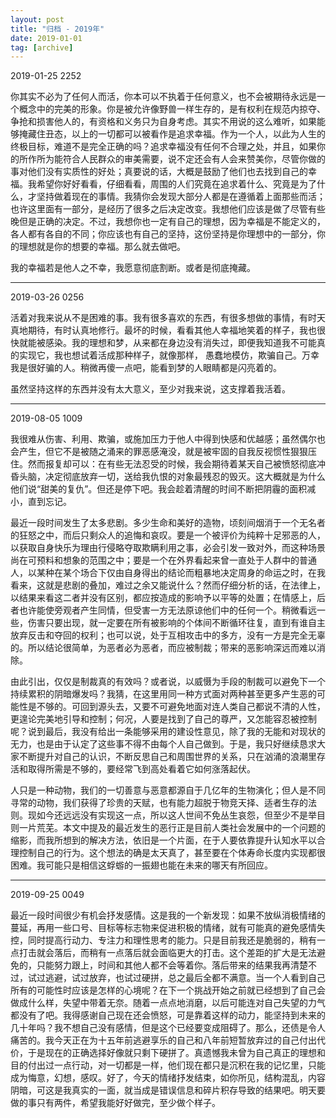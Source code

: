 ```yaml
---
layout: post
title: "归档 - 2019年"
date: 2019-01-01
tag: [archive]
---
```

2019-01-25 2252

你其实不必为了任何人而活，你本可以不执着于任何意义，也不会被期待永远是一个概念中的完美的形象。你是被允许像野兽一样生存的，是有权利在规范内掠夺、争抢和损害他人的，有资格和义务只为自身考虑。其实不用说的这么难听，如果能够掩藏住丑态，以上的一切都可以被看作是追求幸福。作为一个人，以此为人生的终极目标，难道不是完全正确的吗？追求幸福没有任何不合理之处，并且，如果你的所作所为能符合人民群众的审美需要，说不定还会有人会来赞美你，尽管你做的事对他们没有实质性的好处；真要说的话，大概是鼓励了他们也去找到自己的幸福。我希望你好好看看，仔细看看，周围的人们究竟在追求着什么、究竟是为了什么，才坚持做着现在的事情。我猜你会发现大部分人都是在遵循着上面那些而活；也许这里面有一部分，是经历了很多之后决定改变。我想他们应该是做了尽管有些晚但是正确的决定。不过，我想你也一定有自己的理想，因为幸福是不能定义的，各人都有各自的不同；你应该也有自己的坚持，这份坚持是你理想中的一部分，你的理想就是你的想要的幸福。那么就去做吧。

我的幸福若是他人之不幸，我愿意彻底割断。或者是彻底掩藏。

---
2019-03-26 0256

活着对我来说从不是困难的事。我有很多喜欢的东西，有很多想做的事情，有时天真地期待，有时认真地修行。最坏的时候，看看其他人幸福地笑着的样子，我也很快就能被感染。我的理想和梦，从来都在身边没有消失过，即便我知道我不可能真的实现它，我也想试着活成那种样子，就像那样， 愚蠢地模仿，欺骗自己。万幸我是很好骗的人。稍微再傻一点吧，能看到梦的人眼睛都是闪亮着的。

虽然坚持这样的东西并没有太大意义，至少对我来说，这支撑着我活着。

---
2019-08-05 1009

我很难从伤害、利用、欺骗，或施加压力于他人中得到快感和优越感；虽然偶尔也会产生，但它不是被随之涌来的罪恶感淹没，就是被牢固的自我反视惯性狠狠压住。然而报复却可以：在有些无法忍受的时候，我会期待着某天自己被愤怒彻底冲昏头脑，决定彻底放弃一切，送给我仇恨的对象最残忍的毁灭。这大概就是为什么他们说“甜美的复仇”。但还是停下吧。我会趁着清醒的时间不断把阴霾的面积减小，直到忘记。

最近一段时间发生了太多悲剧。多少生命和美好的造物，顷刻间烟消于一个无名者的狂怒之中，而后只剩众人的追悔和哀叹。要是一个被评价为纯粹十足邪恶的人，以获取自身快乐为理由行侵略夺取欺瞒利用之事，必会引发一致对外，而这种场景尚在可预料和想象的范围之中；要是一个在外界看起来曾一直处于人群中的普通人，以某种在某个场合下仅由自身得出的结论而粗暴地决定周身的命运之时，在我看来，这就是悲剧的叠加，难过之余又能说什么？然而仔细分析的话，在法律上，以结果来看这二者并没有区别，都应按造成的影响予以平等的处置；在情感上，后者也许能使旁观者产生同情，但受害一方无法原谅他们中的任何一个。稍微看远一些，伤害只要出现，就一定要在所有被影响的个体间不断循环往复，直到有谁自主放弃反击和夺回的权利；也可以说，处于互相攻击中的多方，没有一方是完全无辜的。所以结论很简单，为恶者必为恶者，而应被制裁；带来的恶影响深远而难以消除。

由此引出，仅仅是制裁真的有效吗？或者说，以威慑为手段的制裁可以避免下一个持续累积的阴暗爆发吗？我猜，在这里用同一种方式面对两种甚至更多产生恶的可能性是不够的。可回到源头去，又要不可避免地面对连人类自己都说不清的人性，更遑论完美地引导和控制；何况，人要是找到了自己的尊严，又怎能容忍被控制呢？说到最后，我没有给出一条能够采用的建设性意见，除了我的无能和对现状的无力，也是由于认定了这些事不得不由每个人自己做到。于是，我只好继续恳求大家不断提升对自己的认识，不断反思自己和周围世界的关系，只在汹涌的浪潮里存活和取得所需是不够的，要经常飞到高处看着它如何涨落起伏。

人只是一种动物，我们的一切善意与恶意都源自于几亿年的生物演化；但人是不同寻常的动物，我们获得了珍贵的天赋，也有能力超脱于物竞天择、适者生存的法则。现如今还远远没有实现这一点，所以这人世间不免丛生哀怨，但至少不是举目则一片荒芜。本文中提及的最近发生的恶行正是目前人类社会发展中的一个问题的缩影，而我所想到的解决方法，依旧是一个片面，在于人要依靠提升认知水平以合理控制自己的行为。这个想法的确是太天真了，甚至要在个体寿命长度内实现都很困难。我可能只是相信这蜉蝣的一振翅也能在未来的哪天有所回应。

---
2019-09-25 0049

最近一段时间很少有机会抒发感情。这是我的一个新发现：如果不放纵消极情绪的蔓延，再用一些口号、目标等标志物来促进积极的情绪，就有可能真的避免感情失控，同时提高行动力、专注力和理性思考的能力。只是目前我还是脆弱的，稍有一点打击就会落后，而稍有一点落后就会面临更大的打击。这个差距的扩大是无法避免的，只能努力跟上，时间和其他人都不会等着你。落后带来的结果我再清楚不过，试过逃避，试过放弃，也试过硬拼，总之最后全都不满意。当一个人看到自己所有的可能性时应该是怎样的心境呢？在下一个挑战开始之前就已经想到了自己会做成什么样，失望中带着无奈。随着一点点地消磨，以后可能连对自己失望的力气都没有了吧。我得感谢自己现在还会愤怒，可是靠着这样的动力，能坚持到未来的几十年吗？我不想自己没有感情，但是这个已经要变成阻碍了。那么，还债是令人痛苦的。我今天正在为十五年前逃避享乐的自己和八年前短暂放弃过的自己付出代价，于是现在的正确选择好像就只剩下硬拼了。真遗憾我未曾为自己真正的理想和目的付出过一点行动，对一切都是一样，他们现在都只是沉积在我的记忆里，只能成为悔意，幻想，感叹。好了，今天的情绪抒发结束，如你所见，结构混乱，内容阴暗，可这是我真实的一面，就当成是错误信息和碎片积存导致的结果吧。明天要做的事只有两件，希望我能好好做完，至少做个样子。